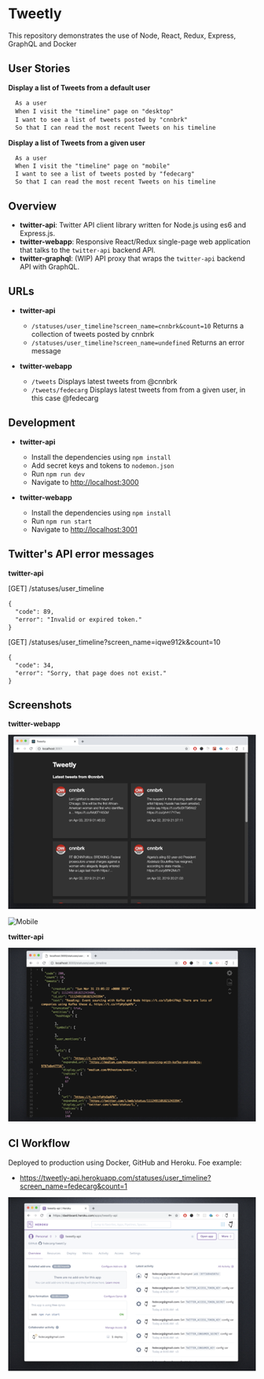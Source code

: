 # Tweetly

This repository demonstrates the use of Node, React, Redux, Express, GraphQL and Docker

## User Stories

**Display a list of Tweets from a default user**
```/Users/fed/GitHub/tweetly/README.md
  As a user
  When I visit the "timeline" page on "desktop"
  I want to see a list of tweets posted by "cnnbrk"
  So that I can read the most recent Tweets on his timeline
```
**Display a list of Tweets from a given user**
```
  As a user
  When I visit the "timeline" page on "mobile"
  I want to see a list of tweets posted by "fedecarg"
  So that I can read the most recent Tweets on his timeline
```

## Overview

* **twitter-api**: Twitter API client library written for Node.js using es6 and Express.js.
* **twitter-webapp**: Responsive React/Redux single-page web application that talks to the `twitter-api` backend API.
* **twitter-graphql**: (WIP) API proxy that wraps the `twitter-api` backend API with GraphQL.

## URLs

* **twitter-api**
  - `/statuses/user_timeline?screen_name=cnnbrk&count=10` Returns a collection of tweets posted by cnnbrk
  - `/statuses/user_timeline?screen_name=undefined` Returns an error message

* **twitter-webapp**
  - `/tweets` Displays latest tweets from @cnnbrk
  - `/tweets/fedecarg` Displays latest tweets from from a given user, in this case @fedecarg

## Development

* **twitter-api**
  - Install the dependencies using `npm install`
  - Add secret keys and tokens to `nodemon.json`
  - Run `npm run dev`
  - Navigate to [http://localhost:3000](http://localhost:3000)

* **twitter-webapp**
  - Install the dependencies using `npm install`
  - Run `npm run start`
  - Navigate to [http://localhost:3001](http://localhost:3001)

## Twitter's API error messages

**twitter-api**

[GET] /statuses/user_timeline
```
{
  "code": 89,
  "error": "Invalid or expired token."
}
```
[GET] /statuses/user_timeline?screen_name=iqwe912k&count=10
```
{
  "code": 34,
  "error": "Sorry, that page does not exist."
}
```

## Screenshots

**twitter-webapp**

![Desktop](https://raw.githubusercontent.com/fedecarg/tweetly/master/screenshot01.png)

![Mobile](https://raw.githubusercontent.com/fedecarg/tweetly/master/screenshot02.png)

**twitter-api**

![Backend API](https://raw.githubusercontent.com/fedecarg/tweetly/master/screenshot03.png)

## CI Workflow

Deployed to production using Docker, GitHub and Heroku. Foe example:
* https://tweetly-api.herokuapp.com/statuses/user_timeline?screen_name=fedecarg&count=1

![Heroku](https://raw.githubusercontent.com/fedecarg/tweetly/master/screenshot04.png)
